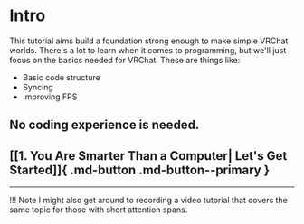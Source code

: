 # Intro

This tutorial aims build a foundation strong enough to make simple VRChat worlds. There's a lot to learn when it comes to programming, but we'll just focus on the basics needed for VRChat. These are things like:
- Basic code structure
- Syncing
- Improving FPS

## No coding experience is needed.

## [[1. You Are Smarter Than a Computer| Let's Get Started]]{ .md-button .md-button--primary }

---
!!! Note
    I might also get around to recording a video tutorial that covers the same topic for those with short attention spans.
